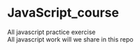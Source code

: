 # JavaScript_course
All javascript practice exercise
<br> 
All javascript work will we share in this repo
